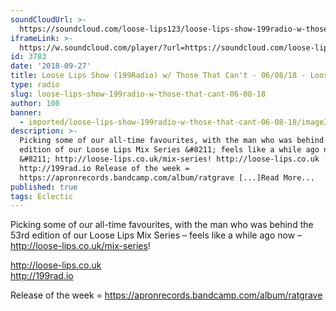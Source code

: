 ```yaml
---
soundCloudUrl: >-
  https://soundcloud.com/loose-lips123/loose-lips-show-199radio-w-those-that-cant-060818
iframeLink: >-
  https://w.soundcloud.com/player/?url=https://soundcloud.com/loose-lips123/loose-lips-show-199radio-w-those-that-cant-060818?in=loose-lips123/sets/radioshows&color=00aabb&auto_play=false&hide_related=false&show_comments=true&show_user=true&show_reposts=false
id: 3783
date: '2018-09-27'
title: Loose Lips Show (199Radio) w/ Those That Can't - 06/08/18 - Loose Lips
type: radio
slug: loose-lips-show-199radio-w-those-that-cant-06-08-18
author: 100
banner:
  - imported/loose-lips-show-199radio-w-those-that-cant-06-08-18/image3783.jpeg
description: >-
  Picking some of our all-time favourites, with the man who was behind the 53rd
  edition of our Loose Lips Mix Series &#8211; feels like a while ago now
  &#8211; http://loose-lips.co.uk/mix-series! http://loose-lips.co.uk
  http://199rad.io Release of the week =
  https://apronrecords.bandcamp.com/album/ratgrave [...]Read More...
published: true
tags: Eclectic
---
```

Picking some of our all-time favourites, with the man who was behind the 53rd edition of our Loose Lips Mix Series – feels like a while ago now – http://loose-lips.co.uk/mix-series!

  
http://loose-lips.co.uk  
http://199rad.io

Release of the week = https://apronrecords.bandcamp.com/album/ratgrave